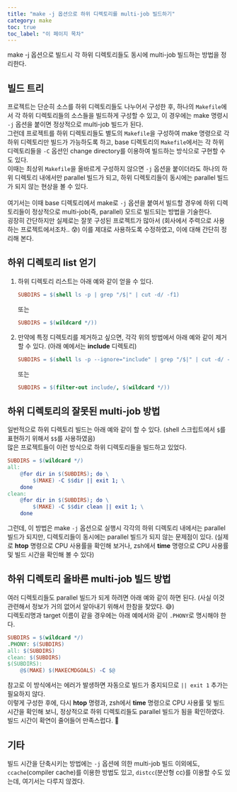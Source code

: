 ```yaml
---
title: "make -j 옵션으로 하위 디렉토리를 multi-job 빌드하기"
category: make
toc: true
toc_label: "이 페이지 목차"
---
```


make -j 옵션으로 빌드시 각 하위 디렉토리들도 동시에 multi-job 빌드하는 방법을 정리한다.

## 빌드 트리
프로젝트는 단순히 소스를 하위 디렉토리들도 나누어서 구성한 후, 하나의 `Makefile`에서 각 하위 디렉토리들의 소스들을 빌드하게 구성할 수 있고, 이 경우에는 make 명령시 `-j` 옵션을 붙이면 정상적으로 multi-job 빌드가 된다.  
그런데 프로젝트를 하위 디렉토리들도 별도의 `Makefile`을 구성하여 make 명령으로 각 하위 디렉토리만 빌드가 가능하도록 하고, base 디렉토리의 `Makefile`에서는 각 하위 디렉토리들을 `-C` 옵션인 change directory를 이용하여 빌드하는 방식으로 구현할 수도 있다.  
이때는 최상위 `Makefile`을 올바르게 구성하지 않으면 `-j` 옵션을 붙이더라도 하나의 하위 디렉토리 내에서만 parallel 빌드가 되고, 하위 디렉토리들이 동시에는 parallel 빌드가 되지 않는 현상을 볼 수 있다.
<br>
<br>
여기서는 이때 base 디렉토리에서 make로 `-j` 옵션을 붙여서 빌드할 경우에 하위 디렉토리들이 정상적으로 multi-job(즉, parallel) 모드로 빌드되는 방법을 기술한다.  
굉장히 간단하지만 실제로는 잘못 구성된 프로젝트가 많아서 (회사에서 주력으로 사용하는 프로젝트에서조차.. 😰) 이를 제대로 사용하도록 수정하였고, 이에 대해 간단히 정리해 본다.

## 하위 디렉토리 list 얻기
1. 하위 디렉토리 리스트는 아래 예와 같이 얻을 수 있다.
   ```makefile
   SUBDIRS = $(shell ls -p | grep "/$|" | cut -d/ -f1)
   ```
   또는
   ```makefile
   SUBDIRS = $(wildcard */))
   ```
1. 만약에 특정 디렉토리를 제거하고 싶으면, 각각 위의 방법에서 아래 예와 같이 제거할 수 있다. (아래 예에서는 **include** 디렉토리)
   ```makefile
   SUBDIRS = $(shell ls -p --ignore="include" | grep "/$|" | cut -d/ -f1)
   ```
   또는
   ```makefile
   SUBDIRS = $(filter-out include/, $(wildcard */))
   ```

## 하위 디렉토리의 잘못된 multi-job 방법
일반적으로 하위 디렉토리 빌드는 아래 예와 같이 할 수 있다. (shell 스크립트에서 `$`를 표현하기 위해서 `$$`를 사용하였음)  
많은 프로젝트들이 이런 방식으로 하위 디렉토리들을 빌드하고 있었다.
```makefile
SUBDIRS = $(wildcard */)
all:
    @for dir in $(SUBDIRS); do \
        $(MAKE) -C $$dir || exit 1; \
    done
clean:
    @for dir in $(SUBDIRS); do \
        $(MAKE) -C $$dir clean || exit 1; \
    done
```
그런데, 이 방법은 make `-j` 옵션으로 실행시 각각의 하위 디렉토리 내에서는 parallel 빌드가 되지만, 디렉토리들이 동시에는 parallel 빌드가 되지 않는 문제점이 있다. (실제로 **htop** 명령으로 CPU 사용률을 확인해 보거나, zsh에서 **time** 명령으로 CPU 사용률 및 빌드 시간을 확인해 볼 수 있다)

## 하위 디렉토리 올바른 multi-job 빌드 방법
여러 디렉토리들도 parallel 빌드가 되게 하려면 아래 예와 같이 하면 된다. (사실 이것 관련해서 정보가 거의 없어서 알아내기 위해서 한참을 찾았다. 😅)  
디렉토리명과 target 이름이 같을 경우에는 아래 예에서와 같이 `.PHONY`로 명시해야 한다.
```makefile
SUBDIRS = $(wildcard */)
.PHONY: $(SUBDIRS)
all: $(SUBDIRS)
clean: $(SUBDIRS)
$(SUBDIRS):
    @$(MAKE) $(MAKECMDGOALS) -C $@
```
참고로 이 방식에서는 에러가 발생하면 자동으로 빌드가 중지되므로 `|| exit 1` 추가는 필요하지 않다.  
이렇게 구성한 후에, 다시 **htop** 명령과, zsh에서 **time** 명령으로 CPU 사용률 및 빌드 시간을 확인해 보니, 정상적으로 하위 디렉토리들도 parallel 빌드가 됨을 확인하였다. 빌드 시간이 확연이 줄어들어 만족스럽다.  🍺

## 기타
빌드 시간을 단축시키는 방법에는 `-j` 옵션에 의한 multi-job 빌드 이외에도, `ccache`(compiler cache)를 이용한 방법도 있고, `distcc`(분산형 cc)를 이용할 수도 있는데, 여기서는 다루지 않겠다.

